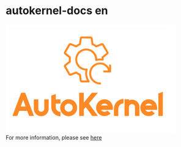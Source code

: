# autokernel-docs en  
![logo.png](Images/GEMM/logo.PNG)   
For more information, please see [here](https://autokernel-docs-en.readthedocs.io/en/latest/)
